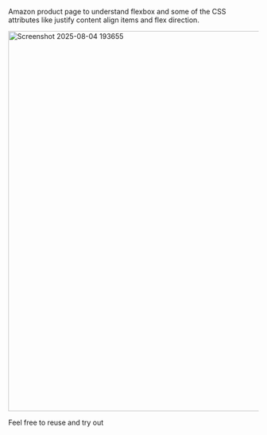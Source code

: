 Amazon product page to understand flexbox and some of the CSS attributes like justify content align items and flex direction. 


<img width="1259" height="765" alt="Screenshot 2025-08-04 193655" src="https://github.com/user-attachments/assets/e43c2503-10fb-4f07-87d6-2770d2da9987" />









Feel free to reuse and try out

